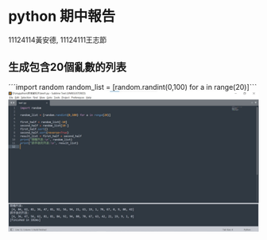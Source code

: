 # python 期中報告   
11124114黃安德,  11124111王志節
## 生成包含20個亂數的列表

ˊˊˊimport random
random_list = [random.randint(0,100) for a in range(20)]ˋˋˋ
![Example Images](test實作.jpg)






